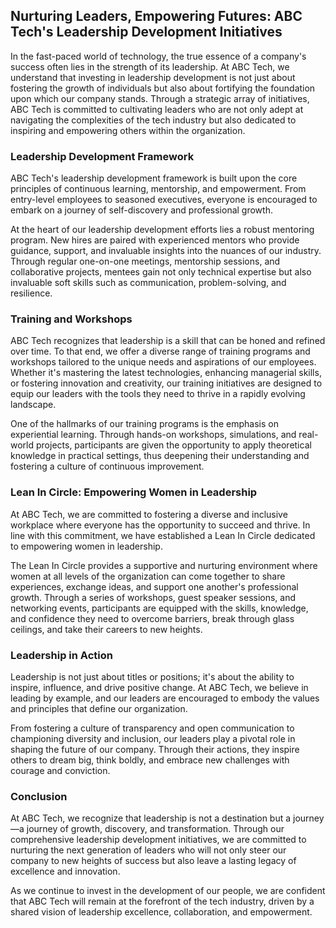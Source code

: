 ## Nurturing Leaders, Empowering Futures: ABC Tech's Leadership Development Initiatives

In the fast-paced world of technology, the true essence of a company's success often lies in the strength of its leadership. At ABC Tech, we understand that investing in leadership development is not just about fostering the growth of individuals but also about fortifying the foundation upon which our company stands. Through a strategic array of initiatives, ABC Tech is committed to cultivating leaders who are not only adept at navigating the complexities of the tech industry but also dedicated to inspiring and empowering others within the organization.

### Leadership Development Framework

ABC Tech's leadership development framework is built upon the core principles of continuous learning, mentorship, and empowerment. From entry-level employees to seasoned executives, everyone is encouraged to embark on a journey of self-discovery and professional growth.

At the heart of our leadership development efforts lies a robust mentoring program. New hires are paired with experienced mentors who provide guidance, support, and invaluable insights into the nuances of our industry. Through regular one-on-one meetings, mentorship sessions, and collaborative projects, mentees gain not only technical expertise but also invaluable soft skills such as communication, problem-solving, and resilience.

### Training and Workshops

ABC Tech recognizes that leadership is a skill that can be honed and refined over time. To that end, we offer a diverse range of training programs and workshops tailored to the unique needs and aspirations of our employees. Whether it's mastering the latest technologies, enhancing managerial skills, or fostering innovation and creativity, our training initiatives are designed to equip our leaders with the tools they need to thrive in a rapidly evolving landscape.

One of the hallmarks of our training programs is the emphasis on experiential learning. Through hands-on workshops, simulations, and real-world projects, participants are given the opportunity to apply theoretical knowledge in practical settings, thus deepening their understanding and fostering a culture of continuous improvement.

### Lean In Circle: Empowering Women in Leadership

At ABC Tech, we are committed to fostering a diverse and inclusive workplace where everyone has the opportunity to succeed and thrive. In line with this commitment, we have established a Lean In Circle dedicated to empowering women in leadership.

The Lean In Circle provides a supportive and nurturing environment where women at all levels of the organization can come together to share experiences, exchange ideas, and support one another's professional growth. Through a series of workshops, guest speaker sessions, and networking events, participants are equipped with the skills, knowledge, and confidence they need to overcome barriers, break through glass ceilings, and take their careers to new heights.

### Leadership in Action

Leadership is not just about titles or positions; it's about the ability to inspire, influence, and drive positive change. At ABC Tech, we believe in leading by example, and our leaders are encouraged to embody the values and principles that define our organization.

From fostering a culture of transparency and open communication to championing diversity and inclusion, our leaders play a pivotal role in shaping the future of our company. Through their actions, they inspire others to dream big, think boldly, and embrace new challenges with courage and conviction.

### Conclusion

At ABC Tech, we recognize that leadership is not a destination but a journey—a journey of growth, discovery, and transformation. Through our comprehensive leadership development initiatives, we are committed to nurturing the next generation of leaders who will not only steer our company to new heights of success but also leave a lasting legacy of excellence and innovation.

As we continue to invest in the development of our people, we are confident that ABC Tech will remain at the forefront of the tech industry, driven by a shared vision of leadership excellence, collaboration, and empowerment.
